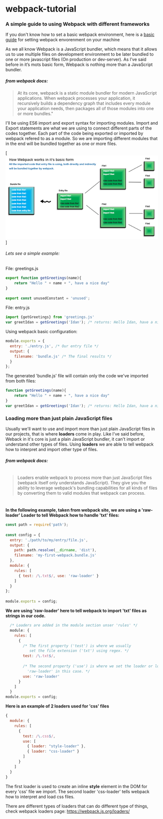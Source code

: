 # webpack-tutorial
### A simple guide to using Webpack with different frameworks

If you don't know how to set a basic webpack environment, here is a [basic guide](basic-setting.md) for setting webpack envorenment on your machine

As we all know Webpack is a JavaScript bundler, which means that it allows us to use multiple files on development environment to be later bundled to one or more javascript files (On production or dev-server). As I’ve said before in it’s mots basic form, Webpack is nothing more than a JavaScript bundler. 

##### from webpack docs:
>At its core, webpack is a static module bundler for modern JavaScript applications. When webpack processes your application, it recursively builds a dependency graph that includes every module your application needs, then packages all of those modules into one or more bundles."

I'll be using ES6 import and export syntax for importing modules. Import and Export statements are what we are using to connect different parts of the codes together. Each part of the code being exported or imported by webpack refered to as a module. So we are importing different modules that in the end will be bundled together as one or more files.

[![N|webpack basic file bundling](basic1.png)]


###### Lets see a simple example:
File: greetings.js
```javascript
export function getGreetings(name){
    return "Hello " + name + ", have a nice day"
}

export const unusedConstant = 'unused';
```

File: entry.js
```javascript
import {getGreetings} from 'greetings.js'
var greetIdan = getGreetings('Idan'); /* returns: Hello Idan, have a nice day */
```

Using webpack basic configuration:

```javascript
module.exports = {
  entry: './entry.js', /* Our entry file */
  output: {
    filename: 'bundle.js' /* The final results */
  }
};
```
The generated 'bundle.js' file will contain only the code we've imported from both files:
```javascript
function getGreetings(name){
    return "Hello " + name + ", have a nice day"
}
var greetIdan = getGreetings('Idan'); /* returns: Hello Idan, have a nice day */
```
### Loading more than just plain JavaScript files
Usually we'll want to use and import more than just plain JavaScript files in our projects, that is where **loaders** come in play. Like I've said before, Weback in it's core is just a plain JavaScript bundler, it can't import or understand other types of files. Using **loaders** we are able to tell webpack how to interpret and import other type of files.

##### from webpack docs:
#
>Loaders enable webpack to process more than just JavaScript files (webpack itself only understands JavaScript). They give you the ability to leverage webpack's bundling capabilities for all kinds of files by converting them to valid modules that webpack can process.
#
**In the following example, taken from webpack site, we are using a 'raw-loader' Loader to tell Webpack how to handle 'txt' files:**
```javascript
const path = require('path');

const config = {
  entry: './path/to/my/entry/file.js',
  output: {
    path: path.resolve(__dirname, 'dist'),
    filename: 'my-first-webpack.bundle.js'
  },
  module: {
    rules: [
      { test: /\.txt$/, use: 'raw-loader' }
    ]
  }
};

module.exports = config;
```

**We are using 'raw-loader' here to tell webpack to import 'txt' files as strings in our code.**

```javascript
  /* Loaders are added in the module section unser 'rules' */
  module: {
    rules: [
      { 
        /* The first property ('test') is where we usually 
           set the file extension ('txt') using regex. */ 
        test: /\.txt$/, 
        
        /* The second property ('use') is where we set the loader or loaders
          'raw-loader' in this case. */
        use: 'raw-loader' 
      }
    ]
  }
module.exports = config;
```
**Here is an example of 2 loaders used for 'css' files**

```javascript
{
  module: {
    rules: [
      {
        test: /\.css$/,
        use: [
          { loader: "style-loader" },
          { loader: "css-loader" }
        ]
      }
    ]
  }
}
```
The first loader is used to create an inline **style** element in the DOM for every 'css' file we import. The second loader 'css-loader' tells webpack how to interpret and load css files.

There are different types of loaders that can do different type of things, check webpack loaders page:
https://webpack.js.org/loaders/
